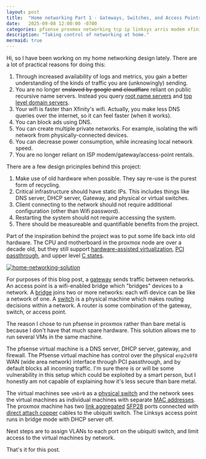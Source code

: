 ```yaml
---
layout: post
title:  "Home networking Part 1 - Gateways, Switches, and Access Points"
date:   2025-09-08 12:00:00 -0700
categories: pfsense proxmox networking tcp ip linksys arris modem xfinity comcast wifi ubiquiti
description: "Taking control of networking at home."
mermaid: true
---
```


Hi, so I have been working on my home networking design lately. There are a lot of practical reasons for doing this:

1. Through increased availability of logs and metrics, you gain a better understanding of the kinds of traffic you are (unknowingly) sending.
2. You are no longer ~~enslaved by google and cloudflare~~ reliant on public recursive name servers. Instead you query [root name servers](https://en.wikipedia.org/wiki/Root_name_server#Root_server_addresses) and [top level domain servers](https://en.wikipedia.org/wiki/List_of_Internet_top-level_domains).
3. Your wifi is faster than Xfinity's wifi. Actually, you make less DNS queries over the internet, so it can feel faster (when it works).
4. You can block ads using DNS.
5. You can create multiple private networks. For example, isolating the wifi network from physically-connected devices.
6. You can decrease power consumption, while increasing local network speed.
7. You are no longer reliant on ISP modem/gateway/access-point rentals.

There are a few design pricinples behind this project:
1. Make use of old hardware when possible. They say re-use is the purest form of recycling.
2. Critical infrastructure should have static IPs. This includes things like DNS server, DHCP server, Gateway, and physical or virtual switches.
3. Client connecting to the network should not require additional configuration (other than Wifi password).
4. Restarting the system should not require accessing the system.
5. There should be measureable and quantifiable benefits from the project.

Part of the inspiration behind the project was to put some life back into old hardware. The CPU and motherboard in the proxmox node are over a decade old, but they still support [hardware-assisted virtualization](https://en.wikipedia.org/wiki/X86_virtualization), [PCI passthrough](https://en.wikipedia.org/wiki/Single-root_input/output_virtualization), and upper level [C states](https://en.wikipedia.org/wiki/ACPI).

[![home-networking-solution](/assets/img/Home-networking.webp)](/assets/img/Home-networking.webp)

For purposes of this blog post, a [gateway](https://en.wikipedia.org/wiki/Gateway_(telecommunications)) sends traffic between networks. An access point is a wifi-enabled bridge which "bridges" devices to a network. A [bridge](https://en.wikipedia.org/wiki/Network_bridge) joins two or more networks: each wifi device can be like a network of one. A [switch](https://en.wikipedia.org/wiki/Multilayer_switch#Layer-2_switching) is a physical machine which makes routing decisions within a network. A router is some combination of the gateway, switch, or access point.

The reason I chose to run pfsense in proxmox rather than bare metal is because I don't have that much spare hardware. This solution allows me to run several VMs in the same machine.

The pfsense virtual machine is a DNS server, DHCP server, gateway, and firewall. The Pfsense virtual machine has control over the physical `enp2s0f0` WAN (wide area network) interface through PCI passthrough, and by default blocks all incoming traffic. I'm sure there is or will be some vulnerability in this setup which could be exploited by a smart person, but I honestly am not capable of explaining how it's less secure than bare metal.

The virtual machines see `vmbr0` as a [physical switch](https://wiki.archlinux.org/title/Network_bridge) and the network sees the virtual machines as individual machines with separate [MAC addresses](https://en.wikipedia.org/wiki/MAC_address). The proxmox machine has two [link aggregated](https://en.wikipedia.org/wiki/Link_aggregation) [SFP28](https://en.wikipedia.org/wiki/Small_Form-factor_Pluggable) ports connected with [direct attach copper](https://en.wikipedia.org/wiki/Twinaxial_cabling) cables to the ubiquiti switch. The Linksys access point runs in bridge mode with DHCP server off.

Next steps are to assign VLANs to each port on the ubiquiti switch, and limit access to the virtual machines by network.

That's it for this post.
